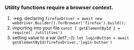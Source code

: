 ### Utility functions require a browser context.
1. ->eg. declaring `firefoxDriver = await new webdriver.Builder().forBrowser('firefox').build();`
1. importing into your file `const { getElementById } = require('./utilities')`
1. setting value to a var (*let? ;-)*): `let loginButton = await getElementById(firefoxDriver,'login-button')`
